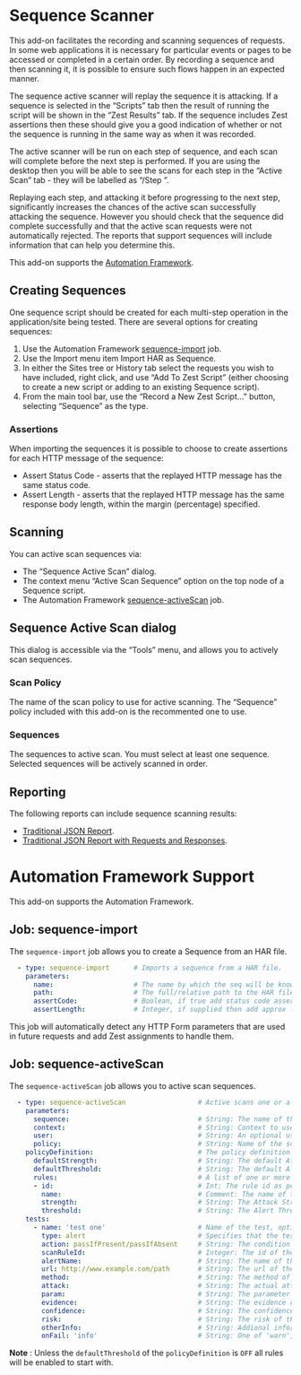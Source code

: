 # Sequence Scanner

This add-on facilitates the recording and scanning sequences of requests. In some web applications it is necessary for particular events or pages to be accessed or completed in a certain order. By recording a sequence and then scanning it, it is possible to ensure such flows happen in an expected manner.

The sequence active scanner will replay the sequence it is attacking. If a sequence is selected in the “Scripts” tab then the result of running the script will be shown in the “Zest Results” tab. If the sequence includes Zest assertions then these should give you a good indication of whether or not the sequence is running in the same way as when it was recorded.

The active scanner will be run on each step of sequence, and each scan will complete before the next step is performed. If you are using the desktop then you will be able to see the scans for each step in the “Active Scan” tab - they will be labelled as “<sequence name>/Step <id>”.

Replaying each step, and attacking it before progressing to the next step, significantly increases the chances of the active scan successfully attacking the sequence. However you should check that the sequence did complete successfully and that the active scan requests were not automatically rejected. The reports that support sequences will include information that can help you determine this.

This add-on supports the [Automation Framework](https://www.zaproxy.org/docs/desktop/addons/sequence-scanner/automation/).

## Creating Sequences

One sequence script should be created for each multi-step operation in the application/site being tested. There are several options for creating sequences:

1. Use the Automation Framework [sequence-import](https://www.zaproxy.org/docs/desktop/addons/sequence-scanner/automation/) job.
2. Use the Import menu item Import HAR as Sequence.
3. In either the Sites tree or History tab select the requests you wish to have included, right click, and use “Add To Zest Script” (either choosing to create a new script or adding to an existing Sequence script).
4. From the main tool bar, use the “Record a New Zest Script…” button, selecting “Sequence” as the type.

### Assertions

When importing the sequences it is possible to choose to create assertions for each HTTP message of the sequence:

- Assert Status Code - asserts that the replayed HTTP message has the same status code.
- Assert Length - asserts that the replayed HTTP message has the same response body length, within the margin (percentage) specified.

## Scanning

You can active scan sequences via:

- The “Sequence Active Scan” dialog.
- The context menu “Active Scan Sequence” option on the top node of a Sequence script.
- The Automation Framework [sequence-activeScan](https://www.zaproxy.org/docs/desktop/addons/sequence-scanner/automation/) job.

## Sequence Active Scan dialog

This dialog is accessible via the “Tools” menu, and allows you to actively scan sequences.

### Scan Policy

The name of the scan policy to use for active scanning. The “Sequence” policy included with this add-on is the recommented one to use.

### Sequences

The sequences to active scan. You must select at least one sequence. Selected sequences will be actively scanned in order.

## Reporting

The following reports can include sequence scanning results:

- [Traditional JSON Report](https://www.zaproxy.org/docs/desktop/addons/report-generation/report-traditional-json/).
- [Traditional JSON Report with Requests and Responses](https://www.zaproxy.org/docs/desktop/addons/report-generation/report-traditional-json-plus/).

# Automation Framework Support

This add-on supports the Automation Framework.

## Job: sequence-import

The `sequence-import` job allows you to create a Sequence from an HAR file.

```yaml
  - type: sequence-import      # Imports a sequence from a HAR file.
    parameters:
      name:                    # The name by which the seq will be known in ZAP.
      path:                    # The full/relative path to the HAR file to import.
      assertCode:              # Boolean, if true add status code assertion.
      assertLength:            # Integer, if supplied then add approx len assertion (value between 0 and 100).

```

This job will automatically detect any HTTP Form parameters that are used in future requests and add Zest assignments to handle them.

## Job: sequence-activeScan

The `sequence-activeScan` job allows you to active scan sequences.

```yaml
  - type: sequence-activeScan                  # Active scans one or all sequences.
    parameters:
      sequence:                                # String: The name of the sequence, or empty to active scan all sequences.
      context:                                 # String: Context to use when active scanning, default: first context.
      user:                                    # String: An optional user to use for authentication, must be defined in the env.
      policy:                                  # String: Name of the scan policy to be used, default: Sequence.
    policyDefinition:                          # The policy definition - only used if the 'policy' is not set
      defaultStrength:                         # String: The default Attack Strength for all rules, one of Low, Medium, High, Insane (not recommended), default: Medium
      defaultThreshold:                        # String: The default Alert Threshold for all rules, one of Off, Low, Medium, High, default: Medium
      rules:                                   # A list of one or more active scan rules and associated settings which override the defaults
      - id:                                    # Int: The rule id as per https://www.zaproxy.org/docs/alerts/
        name:                                  # Comment: The name of the rule for documentation purposes - this is not required or actually used
        strength:                              # String: The Attack Strength for this rule, one of Low, Medium, High, Insane, default: Medium
        threshold:                             # String: The Alert Threshold for this rule, one of Off, Low, Medium, High, default: Medium
    tests:
      - name: 'test one'                       # Name of the test, optional
        type: alert                            # Specifies that the test is of type 'alert'
        action: passIfPresent/passIfAbsent     # String: The condition (presence/absence) of the alert, default: passIfAbsent
        scanRuleId:                            # Integer: The id of the scanRule which generates the alert, mandatory
        alertName:                             # String: The name of the alert generated, optional
        url: http://www.example.com/path       # String: The url of the request corresponding to the alert generated, optional
        method:                                # String: The method of the request corresponding to the alert generated, optional
        attack:                                # String: The actual attack which generated the alert, optional
        param:                                 # String: The parameter which was modified to generate the alert, optional
        evidence:                              # String: The evidence corresponding to the alert generated, optional
        confidence:                            # String: The confidence of the alert, one of 'False Positive', 'Low', 'Medium', 'High', 'Confirmed', optional
        risk:                                  # String: The risk of the alert, one of 'Informational', 'Low', 'Medium', 'High', optional
        otherInfo:                             # String: Addional information corresponding to the alert, optional
        onFail: 'info'                         # String: One of 'warn', 'error', 'info', mandatory

```

**Note** : Unless the `defaultThreshold` of the `policyDefinition` is `OFF` all rules will be enabled to start with.